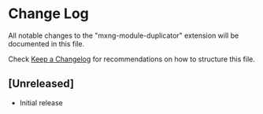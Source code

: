 # Change Log

All notable changes to the "mxng-module-duplicator" extension will be documented in this file.

Check [Keep a Changelog](http://keepachangelog.com/) for recommendations on how to structure this file.

## [Unreleased]

- Initial release